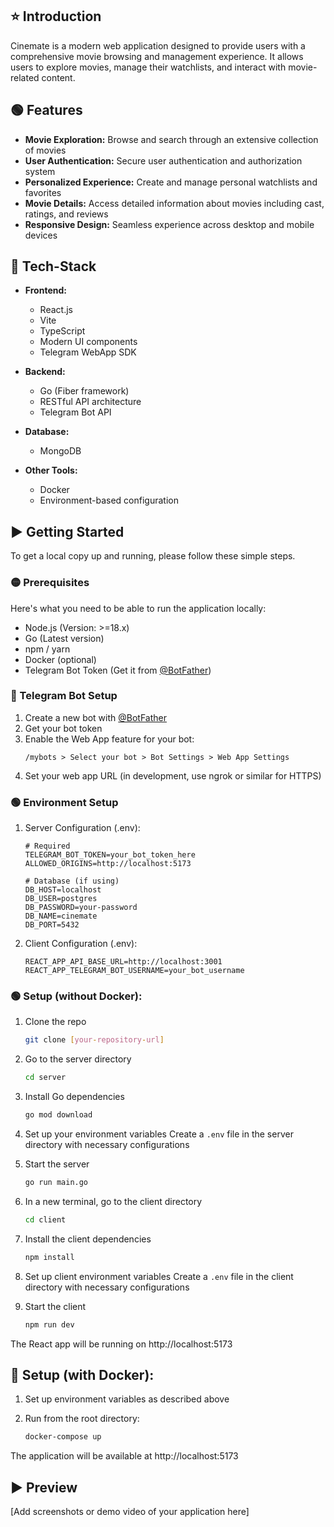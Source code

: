 ## ⭐ Introduction
Cinemate is a modern web application designed to provide users with a comprehensive movie browsing and management experience. It allows users to explore movies, manage their watchlists, and interact with movie-related content.

## 🟢 Features

- **Movie Exploration:** Browse and search through an extensive collection of movies
- **User Authentication:** Secure user authentication and authorization system
- **Personalized Experience:** Create and manage personal watchlists and favorites
- **Movie Details:** Access detailed information about movies including cast, ratings, and reviews
- **Responsive Design:** Seamless experience across desktop and mobile devices

## 🔧 Tech-Stack 

- **Frontend:**
  - React.js
  - Vite
  - TypeScript
  - Modern UI components
  - Telegram WebApp SDK

- **Backend:**
  - Go (Fiber framework)
  - RESTful API architecture
  - Telegram Bot API

- **Database:**
  - MongoDB

- **Other Tools:**
  - Docker
  - Environment-based configuration

## ▶️ Getting Started

To get a local copy up and running, please follow these simple steps.

### 🟡 Prerequisites

Here's what you need to be able to run the application locally:

- Node.js (Version: >=18.x)
- Go (Latest version)
- npm / yarn
- Docker (optional)
- Telegram Bot Token (Get it from [@BotFather](https://t.me/botfather))

### 🔐 Telegram Bot Setup

1. Create a new bot with [@BotFather](https://t.me/botfather)
2. Get your bot token
3. Enable the Web App feature for your bot:
   ```
   /mybots > Select your bot > Bot Settings > Web App Settings
   ```
4. Set your web app URL (in development, use ngrok or similar for HTTPS)

### 🟢 Environment Setup

1. Server Configuration (.env):
   ```env
   # Required
   TELEGRAM_BOT_TOKEN=your_bot_token_here
   ALLOWED_ORIGINS=http://localhost:5173

   # Database (if using)
   DB_HOST=localhost
   DB_USER=postgres
   DB_PASSWORD=your-password
   DB_NAME=cinemate
   DB_PORT=5432
   ```

2. Client Configuration (.env):
   ```env
   REACT_APP_API_BASE_URL=http://localhost:3001
   REACT_APP_TELEGRAM_BOT_USERNAME=your_bot_username
   ```

### 🟢 Setup (without Docker):

1. Clone the repo
   ```sh
   git clone [your-repository-url]
   ```

2. Go to the server directory
   ```sh
   cd server
   ```

3. Install Go dependencies
   ```sh
   go mod download
   ```

4. Set up your environment variables
   Create a `.env` file in the server directory with necessary configurations

5. Start the server
   ```sh
   go run main.go
   ```

6. In a new terminal, go to the client directory
   ```sh
   cd client
   ```

7. Install the client dependencies
   ```sh
   npm install
   ```

8. Set up client environment variables
   Create a `.env` file in the client directory with necessary configurations

9. Start the client
   ```sh
   npm run dev
   ```

The React app will be running on http://localhost:5173

## 🐋 Setup (with Docker):

1. Set up environment variables as described above

2. Run from the root directory:
   ```sh
   docker-compose up
   ```

The application will be available at http://localhost:5173

## ▶️ Preview

[Add screenshots or demo video of your application here]
